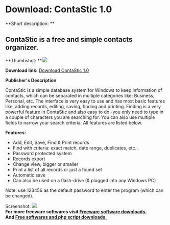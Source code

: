 # Download: ContaStic 1.0

**Short description: **

## ContaStic is a free and simple contacts organizer.

  
**Thumbshot: **![](http://www.freewarefiles.com/screenshot/contastic10_md.jpg)   
  
**Download link:** [Download ContaStic 1.0](http://freesoftwares.boysofts.com/ContaStic_program_44925.html)  
  

**Publisher's Description**  
  

ContaStic is a simple database system for Windows to keep information of
contacts, which can be separated in multiple categories like: Business,
Personal, etc. The interface is very easy to use and has most basic features
like, adding records, editing, saving, finding and printing. Finding is a very
powerful feature in ContaStic and also easy to do -you only need to type in a
couple of characters you are searching for. You can also use multiple fields
to narrow your search criteria. All features are listed below.

**Features:**

  * Add, Edit, Save, Find & Print records
  * Find with criteria: exact match, date range, duplicates, etc...
  * Password protected system
  * Records export
  * Change view, bigger or smaller
  * Print a list of all records or just a found set
  * Automatic save
  * Can also be used on a flash-drive (& plugged into any Windows PC)

Note: use 123456 as the default password to enter the program (which can be
changed).

  
  
Screenshot: ![](http://www.freewarefiles.com/screenshot/contastic10.jpg)  
**For more freeware softwares visit [Freeware software downloads.](http://freesoftwares.boysofts.com/)**   
**And [Free softwares and php script downloads.](http://www.boysofts.com/)**

